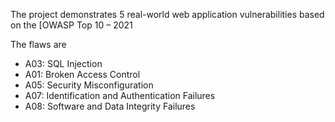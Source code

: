 The project demonstrates 5 real-world web application vulnerabilities based on the [OWASP Top 10 – 2021

The flaws are 
-	A03: SQL Injection
-	A01: Broken Access Control
-	A05: Security Misconfiguration
-	A07: Identification and Authentication Failures
-	A08: Software and Data Integrity Failures
